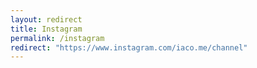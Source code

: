 ```yaml
---
layout: redirect
title: Instagram
permalink: /instagram
redirect: "https://www.instagram.com/iaco.me/channel"
---
```

